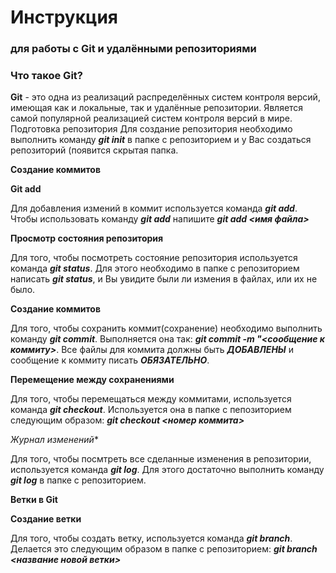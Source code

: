 # Инструкция

### **для работы с Git и удалёнными репозиториями**

### **Что такое Git?**

**Git** - это одна из реализаций распределённых систем контроля версий, имеющая как и локальные, так и удалённые репозитории. Является самой популярной реализацией систем контроля версий в мире.
Подготовка репозитория
Для создание репозитория необходимо выполнить команду *__git init__*  в папке с репозиторием и у Вас создаться репозиторий (появится скрытая папка.

**Создание коммитов**

**Git add**

Для добавления измений в коммит используется команда *__git add__*. Чтобы использовать команду *__git add__* напишите *__git add <имя файла>__*

**Просмотр состояния репозитория**

Для того, чтобы посмотреть состояние репозитория используется команда *__git status__*. Для этого необходимо в папке с репозиторием написать *__git status__*, и Вы увидите были ли измения в файлах, или их не было.

**Создание коммитов**

Для того, чтобы сохранить коммит(сохранение) необходимо выполнить команду *__git commit__*. Выполняется она так: *__git commit -m "<сообщение к коммиту>__*. Все файлы для коммита должны быть ***ДОБАВЛЕНЫ*** и сообщение к коммиту писать ***ОБЯЗАТЕЛЬНО***.

**Перемещение между сохранениями**

Для того, чтобы перемещаться между коммитами, используется команда *__git checkout__*. Используется она в папке с пепозиторием следующим образом: *__git checkout <номер коммита>__*

*Журнал изменений**

Для того, чтобы посмтреть все сделанные изменения в репозитории, используется команда *__git log__*. Для этого достаточно выполнить команду *__git log__* в папке с репозиторием.

**Ветки в Git**

**Создание ветки**

Для того, чтобы создать ветку, используется команда *__git branch__*. Делается это следующим образом в папке с репозиторием: *__git branch <название новой ветки>__*